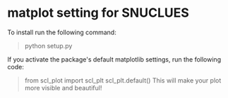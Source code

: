 # matplot setting for SNUCLUES
To install run the following command:

> python setup.py

If you activate the package's default matplotlib settings, run the following code:
> from scl_plot import scl_plt
> scl_plt.default()
This will make your plot more visible and beautiful!
